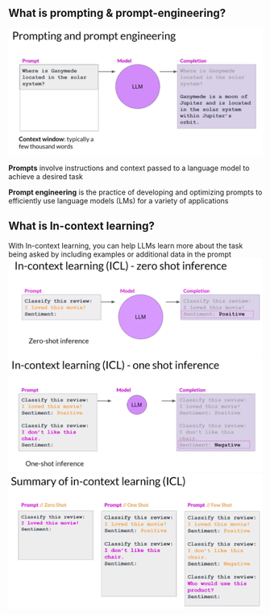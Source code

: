 ## What is prompting & prompt-engineering?

![Alt text](../assets/prompting.png)

**Prompts** involve instructions and context passed to a language model to achieve a desired task

**Prompt engineering** is the practice of developing and optimizing prompts to efficiently use language models (LMs) for a variety of applications

## What is In-context learning?
With In-context learning, you can help LLMs learn more about the task being asked by including examples or additional data in the prompt
![Alt text](../assets/ICL.png)
![Alt text](../assets/ICL-one-shot-infernce.png)
![Alt text](../assets/ICL-summary.png)